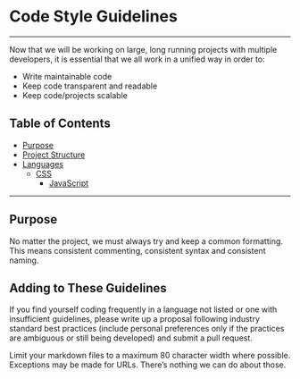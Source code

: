 # Code Style Guidelines

---

Now that we will be working on large, long running projects with multiple
developers, it is essential that we all work in a unified way in order to:

* Write maintainable code
* Keep code transparent and readable
* Keep code/projects scalable

## Table of Contents

* [Purpose](#purpose)
* [Project Structure](https://github.com/thejamesdempsey/Code-Style-Guidelines/tree/master/Project%20Structure)
* [Languages](https://github.com/thejamesdempsey/Code-Style-Guidelines/blob/master/Languages/)
  * [CSS](https://github.com/thejamesdempsey/Code-Style-Guidelines/blob/master/Languages/css.md)
	* [JavaScript](https://github.com/thejamesdempsey/Code-Style-Guidelines/blob/master/Languages/javascript.md)
	
  


---

## Purpose

No matter the project, we must always try and keep a common formatting. This
means consistent commenting, consistent syntax and consistent naming.

## Adding to These Guidelines

If you find yourself coding frequently in a language not listed or one with 
insufficient guidelines, please write up a proposal following industry standard
best practices (include personal preferences only if the practices are 
ambiguous or still being developed) and submit a pull request.

Limit your markdown files to a maximum 80 character width where possible.
Exceptions may be made for URLs. There’s nothing we can do about those.
